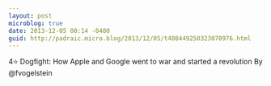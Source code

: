 ```yaml
---
layout: post
microblog: true
date: 2013-12-05 00:14 -0400
guid: http://padraic.micro.blog/2013/12/05/t408449250323070976.html
---
```

4⭐️ Dogfight: How Apple and Google went to war and started a revolution By @fvogelstein
